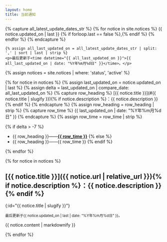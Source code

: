 ```yaml
---
layout: home
title: 当前通知
---
```


<aside class='remark'>
    {% capture all_latest_update_dates_str %}
    {% for notice in site.notices %}
        {{ notice.updated_on | last }}
        {% if forloop.last == false %},{% endif %}
    {% endfor %}
    {% endcapture %}

    {% assign all_last_updated_on = all_latest_update_dates_str | split: ',' | sort | last | strip %}
    <p>最后更新于<time datetime="{{ all_last_updated_on }}">{{ all_last_updated_on | date: "%Y年%m月%d日" }}</time>。</p>
</aside>

{% assign notices = site.notices | where: 'status', 'active' %}

<!-- Table of Content -->

{% for notice in notices %}
{% assign last_updated_on = notice.updated_on | last %}
{% assign delta = last_updated_on | compare_date: all_last_updated_on %}
{% capture row_heading %}
    [{{ notice.title }}](#{{ notice.title | slugify }}){% if notice.description %}：{{ notice.description }}{% endif %}
{% endcapture %}
{% assign row_heading = row_heading | strip %}
{% capture row_time %}
<time datetime="{{ last_updated_on }}">{{ last_updated_on | date: "%Y年%m月%d日" }}</time>
{% endcapture %}
{% assign row_time = row_time | strip %}

{% if delta > -7 %}
- {{ row_heading }}——**<u>{{ row_time }}</u>**
{% else %}
- {{ row_heading }}——{{ row_time }}
{% endif %}

{% endfor %}

<!-- Main Content -->

{% for notice in notices %}

## [{{ notice.title }}]({{ notice.url | relative_url }}){% if notice.description %}：{{ notice.description }}{% endif %}
{:id="{{ notice.title | slugify }}"}

<p>
    <small>最后更新于<time datetime="{{ notice.updated_on | last }}">{{ notice.updated_on | last | date: "%Y年%m月%d日" }}</time>。</small>
</p>

{{ notice.content | markdownify }}

{% endfor %}
